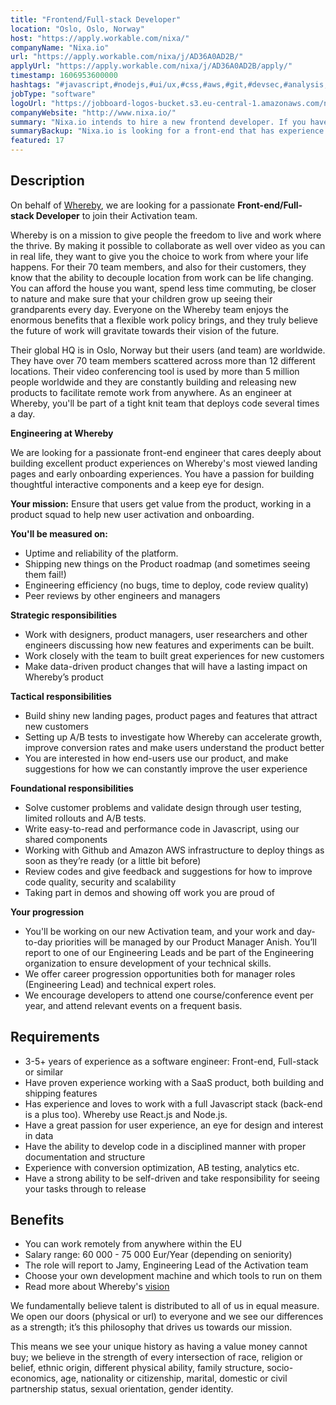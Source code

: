 ```yaml
---
title: "Frontend/Full-stack Developer"
location: "Oslo, Oslo, Norway"
host: "https://apply.workable.com/nixa/"
companyName: "Nixa.io"
url: "https://apply.workable.com/nixa/j/AD36A0AD2B/"
applyUrl: "https://apply.workable.com/nixa/j/AD36A0AD2B/apply/"
timestamp: 1606953600000
hashtags: "#javascript,#nodejs,#ui/ux,#css,#aws,#git,#devsec,#analysis,#office,#optimization"
jobType: "software"
logoUrl: "https://jobboard-logos-bucket.s3.eu-central-1.amazonaws.com/nixa-io"
companyWebsite: "http://www.nixa.io/"
summary: "Nixa.io intends to hire a new frontend developer. If you have 3-5+ years of experience as a software engineer, consider applying."
summaryBackup: "Nixa.io is looking for a front-end that has experience in: #javascript, #management, #ui/ux."
featured: 17
---
```


## Description

On behalf of [Whereby](https://whereby.com/information/about-us/), we are looking for a passionate **Front-end/Full-stack Developer** to join their Activation team.

Whereby is on a mission to give people the freedom to live and work where the thrive. By making it possible to collaborate as well over video as you can in real life, they want to give you the choice to work from where your life happens. For their 70 team members, and also for their customers, they know that the ability to decouple location from work can be life changing. You can afford the house you want, spend less time commuting, be closer to nature and make sure that your children grow up seeing their grandparents every day. Everyone on the Whereby team enjoys the enormous benefits that a flexible work policy brings, and they truly believe the future of work will gravitate towards their vision of the future.

Their global HQ is in Oslo, Norway but their users (and team) are worldwide. They have over 70 team members scattered across more than 12 different locations. Their video conferencing tool is used by more than 5 million people worldwide and they are constantly building and releasing new products to facilitate remote work from anywhere. As an engineer at Whereby, you'll be part of a tight knit team that deploys code several times a day.

**Engineering at Whereby**

We are looking for a passionate front-end engineer that cares deeply about building excellent product experiences on Whereby's most viewed landing pages and early onboarding experiences. You have a passion for building thoughtful interactive components and a keep eye for design.

**Your mission:** Ensure that users get value from the product, working in a product squad to help new user activation and onboarding.

**You'll be measured on:**

*   Uptime and reliability of the platform.
*   Shipping new things on the Product roadmap (and sometimes seeing them fail!)
*   Engineering efficiency (no bugs, time to deploy, code review quality)
*   Peer reviews by other engineers and managers

**Strategic responsibilities**

*   Work with designers, product managers, user researchers and other engineers discussing how new features and experiments can be built.
*   Work closely with the team to built great experiences for new customers
*   Make data-driven product changes that will have a lasting impact on Whereby’s product

**Tactical responsibilities**

*   Build shiny new landing pages, product pages and features that attract new customers
*   Setting up A/B tests to investigate how Whereby can accelerate growth, improve conversion rates and make users understand the product better
*   You are interested in how end-users use our product, and make suggestions for how we can constantly improve the user experience

**Foundational responsibilities**

*   Solve customer problems and validate design through user testing, limited rollouts and A/B tests.
*   Write easy-to-read and performance code in Javascript, using our shared components
*   Working with Github and Amazon AWS infrastructure to deploy things as soon as they’re ready (or a little bit before)
*   Review codes and give feedback and suggestions for how to improve code quality, security and scalability
*   Taking part in demos and showing off work you are proud of

**Your progression**

*   You'll be working on our new Activation team, and your work and day-to-day priorities will be managed by our Product Manager Anish. You’ll report to one of our Engineering Leads and be part of the Engineering organization to ensure development of your technical skills.
*   We offer career progression opportunities both for manager roles (Engineering Lead) and technical expert roles.
*   We encourage developers to attend one course/conference event per year, and attend relevant events on a frequent basis.

## Requirements

*   3-5+ years of experience as a software engineer: Front-end, Full-stack or similar
*   Have proven experience working with a SaaS product, both building and shipping features
*   Has experience and loves to work with a full Javascript stack (back-end is a plus too). Whereby use React.js and Node.js.
*   Have a great passion for user experience, an eye for design and interest in data
*   Have the ability to develop code in a disciplined manner with proper documentation and structure
*   Experience with conversion optimization, AB testing, analytics etc.
*   Have a strong ability to be self-driven and take responsibility for seeing your tasks through to release

## Benefits

*   You can work remotely from anywhere within the EU
*   Salary range: 60 000 - 75 000 Eur/Year (depending on seniority)
*   The role will report to Jamy, Engineering Lead of the Activation team
*   Choose your own development machine and which tools to run on them
*   Read more about Whereby's [vision](https://whereby.com/information/our-vision/)

We fundamentally believe talent is distributed to all of us in equal measure. We open our doors (physical or url) to everyone and we see our differences as a strength; it’s this philosophy that drives us towards our mission.

This means we see your unique history as having a value money cannot buy; we believe in the strength of every intersection of race, religion or belief, ethnic origin, different physical ability, family structure, socio-economics, age, nationality or citizenship, marital, domestic or civil partnership status, sexual orientation, gender identity.
